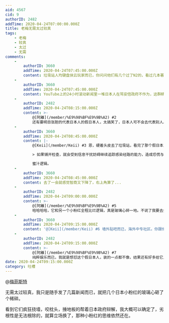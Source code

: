 ```yaml
---
aid: 4567
cid: 9
authorID: 2482
addTime: 2020-04-24T07:00:00.000Z
title: 老梅无需太过较真
tags:
    - 老梅
    - 较真
    - 太过
    - 无需
comments:
    -
        authorID: 3660
        addTime: 2020-04-24T07:45:00.000Z
        content: 垃圾站人均键盘侠云玩家而已，你问问他们有几个过了N2的，看过几本著作。可能连音图都识不全。
    -
        authorID: 3660
        addTime: 2020-04-24T07:45:00.000Z
        content: YouTube上的24小时滚动新闻里一堆日本人在骂安倍政府不作为，这群精日比真实日本人还要”爱国”，无语。
    -
        authorID: 2482
        addTime: 2020-04-24T08:15:00.000Z
        content: >-
            @[阿離](/member/%E9%98%BF%E9%9B%A2) #2
            还有要明目张胆的代表日本人的假日本人，太搞笑了，日本人可不会去代表别人。 喜欢代表别人的，全世界只有中国人。
    -
        authorID: 3660
        addTime: 2020-04-24T08:45:00.000Z
        content: |-
            @[Keii](/member/Keii) #3 恩，硬着头皮去了垃圾站，看完了那个假日本人的高论。

            > 如果铺开检查，就会受到信息干扰妨碍继续追踪感染经路的能力，造成恐慌与更大规模的感染，甚至爆发。

            蜜汁逻辑。
    -
        authorID: 3660
        addTime: 2020-04-24T08:45:00.000Z
        content: 去了一会就感觉智商又下降了，右上角算了...
    -
        authorID: 2482
        addTime: 2020-04-24T09:00:00.000Z
        content: >-
            @[阿離](/member/%E9%98%BF%E9%9B%A2) #5
            哈哈哈哈，它和另一个小粉红全程比烂逻辑，真是玻璃心碎一地。不说了我要去扫玻璃了。
    -
        authorID: 3660
        addTime: 2020-04-24T09:15:00.000Z
        content: '@[Keii](/member/Keii) #6 墙外贴吧而已，海外中专社区。你跟他们谈什么“谁主张谁举证”，谈什么法律，没意思的。'
    -
        authorID: 2482
        addTime: 2020-04-24T09:15:00.000Z
        content: >-
            @[阿離](/member/%E9%98%BF%E9%9B%A2) #7
            纯粹娱乐而已，我就是想怼这个假日本人，装的一点都不像，结果还有好多给它点赞，真的莫名其妙。说到关键点就转话题，要不就是比烂。
date: 2020-04-24T09:15:00.000Z
category: 吐槽
---
```


@[梅菲斯特](/member/%E6%A2%85%E8%8F%B2%E6%96%AF%E7%89%B9)

无需太过较真，我只是随手发了几篇新闻而已，就把几个日本小粉红的玻璃心砸了个稀碎。

看到它们疯狂挠墙，咬枕头，捶地板的帮着日本政府辩解，我大概可以确定了，劣根性是无法根除的，就算立场换了，那种小粉红的思维依然还在。
